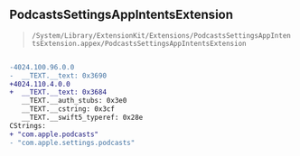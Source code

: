 ## PodcastsSettingsAppIntentsExtension

> `/System/Library/ExtensionKit/Extensions/PodcastsSettingsAppIntentsExtension.appex/PodcastsSettingsAppIntentsExtension`

```diff

-4024.100.96.0.0
-  __TEXT.__text: 0x3690
+4024.110.4.0.0
+  __TEXT.__text: 0x3684
   __TEXT.__auth_stubs: 0x3e0
   __TEXT.__cstring: 0x3cf
   __TEXT.__swift5_typeref: 0x28e
CStrings:
+ "com.apple.podcasts"
- "com.apple.settings.podcasts"

```
